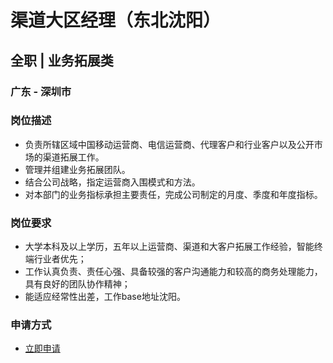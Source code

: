 
# 渠道大区经理（东北沈阳）
## 全职  |  业务拓展类
### 广东 - 深圳市

### 岗位描述
- 负责所辖区域中国移动运营商、电信运营商、代理客户和行业客户以及公开市场的渠道拓展工作。
- 管理并组建业务拓展团队。
- 结合公司战略，指定运营商入围模式和方法。
- 对本部门的业务指标承担主要责任，完成公司制定的月度、季度和年度指标。
### 岗位要求
- 大学本科及以上学历，五年以上运营商、渠道和大客户拓展工作经验，智能终端行业者优先；
- 工作认真负责、责任心强、具备较强的客户沟通能力和较高的商务处理能力，具有良好的团队协作精神；
- 能适应经常性出差，工作base地址沈阳。
### 申请方式
- <a href="mailto:hr@tuya.com?subject=求职简历-渠道大区经理（东北沈阳）-来自GitHub">立即申请</a>